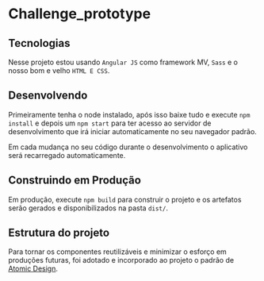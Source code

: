 # Challenge_prototype

## Tecnologias

Nesse projeto estou usando `Angular JS` como framework MV, `Sass` e o nosso bom e velho `HTML E CSS`.

## Desenvolvendo

Primeiramente tenha o node instalado, após isso baixe tudo e execute `npm install` e depois um `npm start` para ter acesso ao servidor de desenvolvimento que irá iniciar automaticamente no seu navegador padrão.

Em cada mudança no seu código durante o desenvolvimento o aplicativo será recarregado automaticamente.

## Construindo em Produção

Em produção, execute `npm build` para construir o projeto e os artefatos serão gerados e disponibilizados na pasta `dist/`.

## Estrutura do projeto
Para tornar os componentes reutilizáveis e minimizar o esforço em produções futuras, foi adotado e incorporado ao projeto o padrão de [Atomic Design](http://bradfrost.com/blog/post/atomic-web-design/).


#
